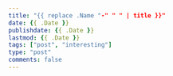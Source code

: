 ```yaml
---
title: "{{ replace .Name "-" " " | title }}"
date: {{ .Date }}
publishdate: {{ .Date }}
lastmod: {{ .Date }}
tags: ["post", "interesting"]
type: "post"
comments: false
---
```


